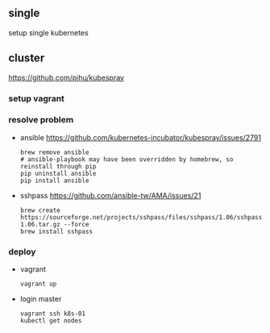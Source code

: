 ## single
setup single kubernetes

## cluster
https://github.com/pjhu/kubespray

### setup vagrant

### resolve problem

-  ansible
    https://github.com/kubernetes-incubator/kubespray/issues/2791
    ```
    brew remove ansible
    # ansible-playbook may have been overridden by homebrew, so reinstall through pip
    pip uninstall ansible
    pip install ansible
    ```

-  sshpass
    https://github.com/ansible-tw/AMA/issues/21
    ```
    brew create https://sourceforge.net/projects/sshpass/files/sshpass/1.06/sshpass-1.06.tar.gz --force
    brew install sshpass
    ```
 ### deploy
 - vagrant
    ```
    vagrant up
    ```
- login master
    ```
    vagrant ssh k8s-01
    kubectl get nodes
    ```